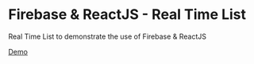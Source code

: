 # Firebase & ReactJS  - Real Time List
Real Time List to demonstrate the use of Firebase & ReactJS 

<a href='https://platzi-realtimelist.firebaseapp.com/' target="_blank">Demo</a>
